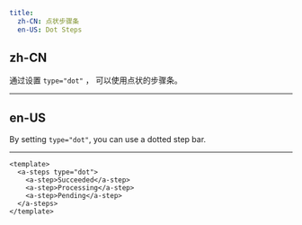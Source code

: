 ```yaml
title:
  zh-CN: 点状步骤条
  en-US: Dot Steps
```

## zh-CN

通过设置 `type="dot"` ， 可以使用点状的步骤条。

---

## en-US

By setting `type="dot"`, you can use a dotted step bar.

---

```vue
<template>
  <a-steps type="dot">
    <a-step>Succeeded</a-step>
    <a-step>Processing</a-step>
    <a-step>Pending</a-step>
  </a-steps>
</template>
```
